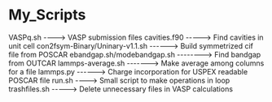 # My_Scripts
VASPq.sh ----> VASP submission files
cavities.f90 -----> Find cavities in unit cell
con2fsym-Binary/Uninary-v1.1.sh ------> Build symmetrized cif file from POSCAR
ebandgap.sh/modebandgap.sh --------> Find bandgap from OUTCAR
lammps-average.sh -------> Make average among columns for a file
lammps.py ------> Charge incorporation for USPEX readable POSCAR file
run.sh ----> Small script to make operations in loop
trashfiles.sh -----> Delete unnecessary files in VASP calculations
